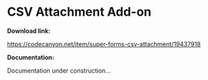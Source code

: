 # CSV Attachment Add-on

**Download link:**

<https://codecanyon.net/item/super-forms-csv-attachment/19437918>

**Documentation:**

Documentation under construction...
